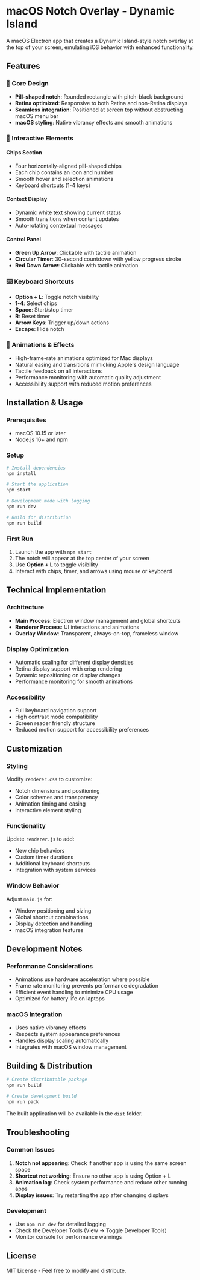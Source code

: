 # macOS Notch Overlay - Dynamic Island

A macOS Electron app that creates a Dynamic Island-style notch overlay at the top of your screen, emulating iOS behavior with enhanced functionality.

## Features

### 🎯 Core Design
- **Pill-shaped notch**: Rounded rectangle with pitch-black background
- **Retina optimized**: Responsive to both Retina and non-Retina displays
- **Seamless integration**: Positioned at screen top without obstructing macOS menu bar
- **macOS styling**: Native vibrancy effects and smooth animations

### 🔧 Interactive Elements

#### Chips Section
- Four horizontally-aligned pill-shaped chips
- Each chip contains an icon and number
- Smooth hover and selection animations
- Keyboard shortcuts (1-4 keys)

#### Context Display
- Dynamic white text showing current status
- Smooth transitions when content updates
- Auto-rotating contextual messages

#### Control Panel
- **Green Up Arrow**: Clickable with tactile animation
- **Circular Timer**: 30-second countdown with yellow progress stroke
- **Red Down Arrow**: Clickable with tactile animation

### ⌨️ Keyboard Shortcuts
- **Option + L**: Toggle notch visibility
- **1-4**: Select chips
- **Space**: Start/stop timer
- **R**: Reset timer
- **Arrow Keys**: Trigger up/down actions
- **Escape**: Hide notch

### 🎨 Animations & Effects
- High-frame-rate animations optimized for Mac displays
- Natural easing and transitions mimicking Apple's design language
- Tactile feedback on all interactions
- Performance monitoring with automatic quality adjustment
- Accessibility support with reduced motion preferences

## Installation & Usage

### Prerequisites
- macOS 10.15 or later
- Node.js 16+ and npm

### Setup
```bash
# Install dependencies
npm install

# Start the application
npm start

# Development mode with logging
npm run dev

# Build for distribution
npm run build
```

### First Run
1. Launch the app with `npm start`
2. The notch will appear at the top center of your screen
3. Use **Option + L** to toggle visibility
4. Interact with chips, timer, and arrows using mouse or keyboard

## Technical Implementation

### Architecture
- **Main Process**: Electron window management and global shortcuts
- **Renderer Process**: UI interactions and animations
- **Overlay Window**: Transparent, always-on-top, frameless window

### Display Optimization
- Automatic scaling for different display densities
- Retina display support with crisp rendering
- Dynamic repositioning on display changes
- Performance monitoring for smooth animations

### Accessibility
- Full keyboard navigation support
- High contrast mode compatibility
- Screen reader friendly structure
- Reduced motion support for accessibility preferences

## Customization

### Styling
Modify `renderer.css` to customize:
- Notch dimensions and positioning
- Color schemes and transparency
- Animation timing and easing
- Interactive element styling

### Functionality
Update `renderer.js` to add:
- New chip behaviors
- Custom timer durations
- Additional keyboard shortcuts
- Integration with system services

### Window Behavior
Adjust `main.js` for:
- Window positioning and sizing
- Global shortcut combinations
- Display detection and handling
- macOS integration features

## Development Notes

### Performance Considerations
- Animations use hardware acceleration where possible
- Frame rate monitoring prevents performance degradation
- Efficient event handling to minimize CPU usage
- Optimized for battery life on laptops

### macOS Integration
- Uses native vibrancy effects
- Respects system appearance preferences
- Handles display scaling automatically
- Integrates with macOS window management

## Building & Distribution

```bash
# Create distributable package
npm run build

# Create development build
npm run pack
```

The built application will be available in the `dist` folder.

## Troubleshooting

### Common Issues
1. **Notch not appearing**: Check if another app is using the same screen space
2. **Shortcut not working**: Ensure no other app is using Option + L
3. **Animation lag**: Check system performance and reduce other running apps
4. **Display issues**: Try restarting the app after changing displays

### Development
- Use `npm run dev` for detailed logging
- Check the Developer Tools (View → Toggle Developer Tools)
- Monitor console for performance warnings

## License

MIT License - Feel free to modify and distribute.